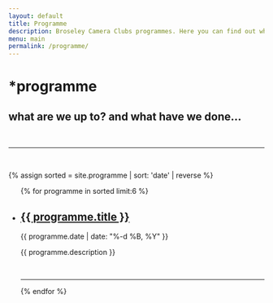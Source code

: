 ```yaml
---
layout: default
title: Programme
description: Broseley Camera Clubs programmes. Here you can find out what we have done and what we are going to be doing.
menu: main
permalink: /programme/
---
```


<div class="header-bar">
  <h1>*programme</h1>
      <h2>what are we up to? and what have we done...</h2>
          <br/>
            <hr>
          <br/>
</div>

{% assign sorted = site.programme | sort: 'date' | reverse  %} 
<ul class="post-list">
    {% for programme in sorted limit:6 %}
      <li>
        <h2><a class="programme-title" href="{{ programme.url | prepend: site.baseurl }}">{{ programme.title }}</a></h2>
        <p class="programme-meta">{{ programme.date | date: "%-d %B, %Y" }}</p>
        <p>{{ programme.description }}</p>
        <br/>
        <hr/>
      </li>
    {% endfor %}
</ul>